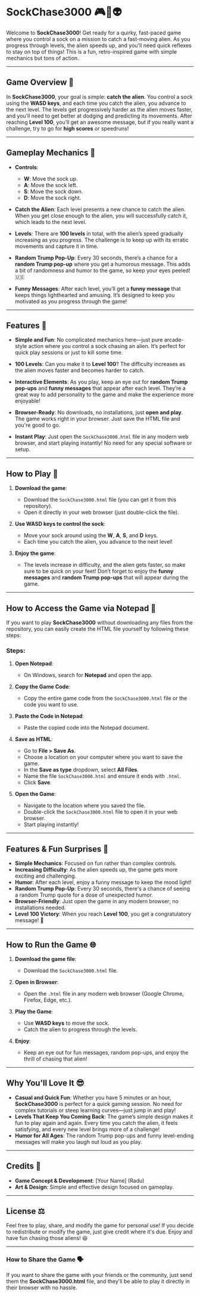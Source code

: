 # SockChase3000 🎮🧦👽

Welcome to **SockChase3000**! Get ready for a quirky, fast-paced game where you control a sock on a mission to catch a fast-moving alien. As you progress through levels, the alien speeds up, and you'll need quick reflexes to stay on top of things! This is a fun, retro-inspired game with simple mechanics but tons of action.

---

## Game Overview 🎯

In **SockChase3000**, your goal is simple: **catch the alien**. You control a sock using the **WASD keys**, and each time you catch the alien, you advance to the next level. The levels get progressively harder as the alien moves faster, and you’ll need to get better at dodging and predicting its movements. After reaching **Level 100**, you’ll get an awesome message, but if you really want a challenge, try to go for **high scores** or speedruns!

---

## Gameplay Mechanics 🚀

* **Controls**:

  * **W**: Move the sock up.
  * **A**: Move the sock left.
  * **S**: Move the sock down.
  * **D**: Move the sock right.

* **Catch the Alien**: Each level presents a new chance to catch the alien. When you get close enough to the alien, you will successfully catch it, which leads to the next level.

* **Levels**: There are **100 levels** in total, with the alien’s speed gradually increasing as you progress. The challenge is to keep up with its erratic movements and capture it in time.

* **Random Trump Pop-Up**: Every 30 seconds, there’s a chance for a **random Trump pop-up** where you get a humorous message. This adds a bit of randomness and humor to the game, so keep your eyes peeled! 🇺🇸

* **Funny Messages**: After each level, you’ll get a **funny message** that keeps things lighthearted and amusing. It’s designed to keep you motivated as you progress through the game!

---

## Features 🌟

* **Simple and Fun**: No complicated mechanics here—just pure arcade-style action where you control a sock chasing an alien. It’s perfect for quick play sessions or just to kill some time.

* **100 Levels**: Can you make it to **Level 100**? The difficulty increases as the alien moves faster and becomes harder to catch.

* **Interactive Elements**: As you play, keep an eye out for **random Trump pop-ups** and **funny messages** that appear after each level. They’re a great way to add personality to the game and make the experience more enjoyable!

* **Browser-Ready**: No downloads, no installations, just **open and play**. The game works right in your browser. Just save the HTML file and you're good to go.

* **Instant Play**: Just open the `SockChase3000.html` file in any modern web browser, and start playing instantly! No need for any special software or setup.

---

## How to Play 🚀

1. **Download the game**:

   * Download the `SockChase3000.html` file (you can get it from this repository).
   * Open it directly in your web browser (just double-click the file).

2. **Use WASD keys to control the sock**:

   * Move your sock around using the **W**, **A**, **S**, and **D** keys.
   * Each time you catch the alien, you advance to the next level!

3. **Enjoy the game**:

   * The levels increase in difficulty, and the alien gets faster, so make sure to be quick on your feet! Don’t forget to enjoy the **funny messages** and **random Trump pop-ups** that will appear during the game.

---

## How to Access the Game via Notepad 📑

If you want to play **SockChase3000** without downloading any files from the repository, you can easily create the HTML file yourself by following these steps:

### Steps:

1. **Open Notepad**:
   
   * On Windows, search for **Notepad** and open the app.

2. **Copy the Game Code**:
   
   * Copy the entire game code from the `SockChase3000.html` file or the code you want to use.

3. **Paste the Code in Notepad**:

   * Paste the copied code into the Notepad document.

4. **Save as HTML**:

   * Go to **File > Save As**.
   * Choose a location on your computer where you want to save the game.
   * In the **Save as type** dropdown, select **All Files**.
   * Name the file `SockChase3000.html` and ensure it ends with `.html`.
   * Click **Save**.

5. **Open the Game**:

   * Navigate to the location where you saved the file.
   * Double-click the `SockChase3000.html` file to open it in your web browser.
   * Start playing instantly!

---

## Features & Fun Surprises 🎉

* **Simple Mechanics**: Focused on fun rather than complex controls.
* **Increasing Difficulty**: As the alien speeds up, the game gets more exciting and challenging.
* **Humor**: After each level, enjoy a funny message to keep the mood light!
* **Random Trump Pop-Up**: Every 30 seconds, there's a chance of seeing a random Trump quote for a dose of unexpected humor.
* **Browser-Friendly**: Just open the game in any modern browser; no installations needed.
* **Level 100 Victory**: When you reach **Level 100**, you get a congratulatory message! 🎉

---

## How to Run the Game 🌐

1. **Download the game file**:

   * Download the `SockChase3000.html` file.
2. **Open in Browser**:

   * Open the `.html` file in any modern web browser (Google Chrome, Firefox, Edge, etc.).
3. **Play the Game**:

   * Use **WASD keys** to move the sock.
   * Catch the alien to progress through the levels.
4. **Enjoy**:

   * Keep an eye out for fun messages, random pop-ups, and enjoy the thrill of chasing that alien!

---

## Why You'll Love It 😎

* **Casual and Quick Fun**: Whether you have 5 minutes or an hour, **SockChase3000** is perfect for a quick gaming session. No need for complex tutorials or steep learning curves—just jump in and play!
* **Levels That Keep You Coming Back**: The game’s simple design makes it fun to play again and again. Every time you catch the alien, it feels satisfying, and every new level brings more of a challenge!
* **Humor for All Ages**: The random Trump pop-ups and funny level-ending messages will make you laugh out loud as you play.

---

## Credits 🤝

* **Game Concept & Development**: \[Your Name] (Radu)
* **Art & Design**: Simple and effective design focused on gameplay.

---

## License ⚖️

Feel free to play, share, and modify the game for personal use! If you decide to redistribute or modify the game, just give credit where it's due. Enjoy and have fun chasing those aliens! 😆

---

### How to Share the Game 🗣️

If you want to share the game with your friends or the community, just send them the **SockChase3000.html** file, and they'll be able to play it directly in their browser with no hassle.

